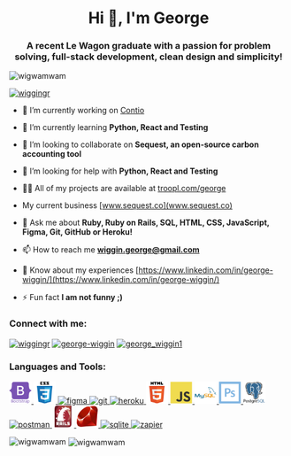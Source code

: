 <h1 align="center">Hi 👋, I'm George</h1>
<h3 align="center">A recent Le Wagon graduate with a passion for problem solving, full-stack development, clean design and simplicity!</h3>

<p align="left"> <img src="https://komarev.com/ghpvc/?username=wigwamwam&label=Profile%20views&color=0e75b6&style=flat" alt="wigwamwam" /> </p>

<p align="left"> <a href="https://twitter.com/wiggingr" target="blank"><img src="https://img.shields.io/twitter/follow/wiggingr?logo=twitter&style=for-the-badge" alt="wiggingr" /></a> </p>

- 🔭 I’m currently working on [Contio](http://www.contio.xyz/)

- 🌱 I’m currently learning **Python, React and Testing**

- 👯 I’m looking to collaborate on **Sequest, an open-source carbon accounting tool**

- 🤝 I’m looking for help with **Python, React and Testing**

- 👨‍💻 All of my projects are available at [troopl.com/george](http://www.troopl.com/george)

- My current business [www.sequest.co](www.sequest.co)

- 💬 Ask me about **Ruby, Ruby on Rails, SQL, HTML, CSS, JavaScript, Figma, Git, GitHub or Heroku!**

- 📫 How to reach me **wiggin.george@gmail.com**

- 📄 Know about my experiences [https://www.linkedin.com/in/george-wiggin/](https://www.linkedin.com/in/george-wiggin/)

- ⚡ Fun fact **I am not funny ;)**

<h3 align="left">Connect with me:</h3>
<p align="left">
<a href="https://twitter.com/wiggingr" target="blank"><img align="center" src="https://raw.githubusercontent.com/rahuldkjain/github-profile-readme-generator/master/src/images/icons/Social/twitter.svg" alt="wiggingr" height="30" width="40" /></a>
<a href="https://linkedin.com/in/george-wiggin" target="blank"><img align="center" src="https://raw.githubusercontent.com/rahuldkjain/github-profile-readme-generator/master/src/images/icons/Social/linked-in-alt.svg" alt="george-wiggin" height="30" width="40" /></a>
<a href="https://instagram.com/george_wiggin1" target="blank"><img align="center" src="https://raw.githubusercontent.com/rahuldkjain/github-profile-readme-generator/master/src/images/icons/Social/instagram.svg" alt="george_wiggin1" height="30" width="40" /></a>
</p>

<h3 align="left">Languages and Tools:</h3>
<p align="left"> <a href="https://getbootstrap.com" target="_blank" rel="noreferrer"> <img src="https://raw.githubusercontent.com/devicons/devicon/master/icons/bootstrap/bootstrap-plain-wordmark.svg" alt="bootstrap" width="40" height="40"/> </a> <a href="https://www.w3schools.com/css/" target="_blank" rel="noreferrer"> <img src="https://raw.githubusercontent.com/devicons/devicon/master/icons/css3/css3-original-wordmark.svg" alt="css3" width="40" height="40"/> </a> <a href="https://www.figma.com/" target="_blank" rel="noreferrer"> <img src="https://www.vectorlogo.zone/logos/figma/figma-icon.svg" alt="figma" width="40" height="40"/> </a> <a href="https://git-scm.com/" target="_blank" rel="noreferrer"> <img src="https://www.vectorlogo.zone/logos/git-scm/git-scm-icon.svg" alt="git" width="40" height="40"/> </a> <a href="https://heroku.com" target="_blank" rel="noreferrer"> <img src="https://www.vectorlogo.zone/logos/heroku/heroku-icon.svg" alt="heroku" width="40" height="40"/> </a> <a href="https://www.w3.org/html/" target="_blank" rel="noreferrer"> <img src="https://raw.githubusercontent.com/devicons/devicon/master/icons/html5/html5-original-wordmark.svg" alt="html5" width="40" height="40"/> </a> <a href="https://developer.mozilla.org/en-US/docs/Web/JavaScript" target="_blank" rel="noreferrer"> <img src="https://raw.githubusercontent.com/devicons/devicon/master/icons/javascript/javascript-original.svg" alt="javascript" width="40" height="40"/> </a> <a href="https://www.mysql.com/" target="_blank" rel="noreferrer"> <img src="https://raw.githubusercontent.com/devicons/devicon/master/icons/mysql/mysql-original-wordmark.svg" alt="mysql" width="40" height="40"/> </a> <a href="https://www.photoshop.com/en" target="_blank" rel="noreferrer"> <img src="https://raw.githubusercontent.com/devicons/devicon/master/icons/photoshop/photoshop-line.svg" alt="photoshop" width="40" height="40"/> </a> <a href="https://www.postgresql.org" target="_blank" rel="noreferrer"> <img src="https://raw.githubusercontent.com/devicons/devicon/master/icons/postgresql/postgresql-original-wordmark.svg" alt="postgresql" width="40" height="40"/> </a> <a href="https://postman.com" target="_blank" rel="noreferrer"> <img src="https://www.vectorlogo.zone/logos/getpostman/getpostman-icon.svg" alt="postman" width="40" height="40"/> </a> <a href="https://rubyonrails.org" target="_blank" rel="noreferrer"> <img src="https://raw.githubusercontent.com/devicons/devicon/master/icons/rails/rails-original-wordmark.svg" alt="rails" width="40" height="40"/> </a> <a href="https://www.ruby-lang.org/en/" target="_blank" rel="noreferrer"> <img src="https://raw.githubusercontent.com/devicons/devicon/master/icons/ruby/ruby-original.svg" alt="ruby" width="40" height="40"/> </a> <a href="https://www.sqlite.org/" target="_blank" rel="noreferrer"> <img src="https://www.vectorlogo.zone/logos/sqlite/sqlite-icon.svg" alt="sqlite" width="40" height="40"/> </a> <a href="https://zapier.com" target="_blank" rel="noreferrer"> <img src="https://www.vectorlogo.zone/logos/zapier/zapier-icon.svg" alt="zapier" width="40" height="40"/> </a> </p>

<p><img align="left" src="https://github-readme-stats.vercel.app/api/top-langs?username=wigwamwam&show_icons=true&locale=en&layout=compact" alt="wigwamwam" /></p>

<p>&nbsp;<img align="center" src="https://github-readme-stats.vercel.app/api?username=wigwamwam&show_icons=true&locale=en" alt="wigwamwam" /></p>
